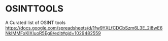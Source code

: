 # OSINTTOOLS
A Curated list of OSINT tools
https://docs.google.com/spreadsheets/d/1fw9YXLfCDCbSzm6L3E_2i8wE6NkIMMFxKIXIuoR5Eg8/edit#gid=1029482559
